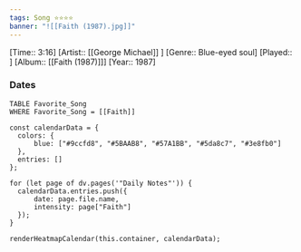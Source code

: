 ```yaml
---
tags: Song ⭐⭐⭐⭐ 
banner: "![[Faith (1987).jpg]]"
---
```

[Time:: 3:16]
[Artist:: [[George Michael]] ]
[Genre:: Blue-eyed soul]
[Played:: ]
[Album:: [[Faith (1987)]]]
[Year:: 1987]
### Dates
````dataview
TABLE Favorite_Song
WHERE Favorite_Song = [[Faith]]
````
  ```dataviewjs
const calendarData = { 
	colors: { 
		blue: ["#9ccfd8", "#5BAAB8", "#57A1BB", "#5da8c7", "#3e8fb0"] 
	}, 
	entries: [] 
}; 

for (let page of dv.pages('"Daily Notes"')) { 
	calendarData.entries.push({ 
		date: page.file.name, 
		intensity: page["Faith"]
	}); 
} 

renderHeatmapCalendar(this.container, calendarData);
```

